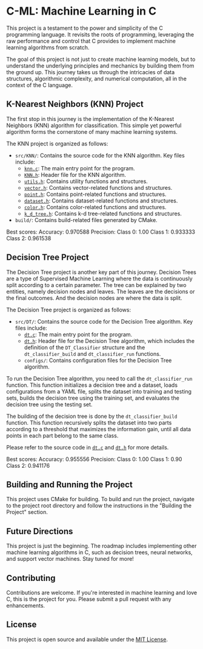 # C-ML: Machine Learning in C

This project is a testament to the power and simplicity of the C programming language. It revisits the roots of programming, leveraging the raw performance and control that C provides to implement machine learning algorithms from scratch.

The goal of this project is not just to create machine learning models, but to understand the underlying principles and mechanics by building them from the ground up. This journey takes us through the intricacies of data structures, algorithmic complexity, and numerical computation, all in the context of the C language.

## K-Nearest Neighbors (KNN) Project

The first stop in this journey is the implementation of the K-Nearest Neighbors (KNN) algorithm for classification. This simple yet powerful algorithm forms the cornerstone of many machine learning systems.

The KNN project is organized as follows:

- `src/KNN/`: Contains the source code for the KNN algorithm. Key files include:
  - [`knn.c`](src/KNN/knn.c): The main entry point for the program.
  - [`KNN.h`](src/KNN/KNN.h): Header file for the KNN algorithm.
  - [`utils.h`](src/KNN/utils.h): Contains utility functions and structures.
  - [`vector.h`](src/KNN/vector.h): Contains vector-related functions and structures.
  - [`point.h`](src/KNN/point.h): Contains point-related functions and structures.
  - [`dataset.h`](src/KNN/dataset.h): Contains dataset-related functions and structures.
  - [`color.h`](src/KNN/color.h): Contains color-related functions and structures.
  - [`k_d_tree.h`](src/KNN/k_d_tree.h): Contains k-d tree-related functions and structures.
- `build/`: Contains build-related files generated by CMake.

Best scores:
  Accuracy: 0.970588
  Precision:
    Class 0: 1.00
    Class 1: 0.933333
    Class 2: 0.961538

## Decision Tree Project

The Decision Tree project is another key part of this journey. Decision Trees are a type of Supervised Machine Learning where the data is continuously split according to a certain parameter. The tree can be explained by two entities, namely decision nodes and leaves. The leaves are the decisions or the final outcomes. And the decision nodes are where the data is split.

The Decision Tree project is organized as follows:

- `src/DT/`: Contains the source code for the Decision Tree algorithm. Key files include:
  - [`dt.c`](src/DT/dt.c): The main entry point for the program.
  - [`dt.h`](src/DT/dt.h): Header file for the Decision Tree algorithm, which includes the definition of the `DT_Classifier` structure and the `dt_classifier_build` and `dt_classifier_run` functions.
  - `configs/`: Contains configuration files for the Decision Tree algorithm.

To run the Decision Tree algorithm, you need to call the `dt_classifier_run` function. This function initializes a decision tree and a dataset, loads configurations from a YAML file, splits the dataset into training and testing sets, builds the decision tree using the training set, and evaluates the decision tree using the testing set.

The building of the decision tree is done by the `dt_classifier_build` function. This function recursively splits the dataset into two parts according to a threshold that maximizes the information gain, until all data points in each part belong to the same class.

Please refer to the source code in [`dt.c`](src/DT/dt.c) and [`dt.h`](src/DT/dt.h) for more details.

Best scores:
  Accuracy: 0.955556
  Precision:
    Class 0: 1.00
    Class 1: 0.90
    Class 2: 0.941176

## Building and Running the Project

This project uses CMake for building. To build and run the project, navigate to the project root directory and follow the instructions in the "Building the Project" section.

## Future Directions

This project is just the beginning. The roadmap includes implementing other machine learning algorithms in C, such as decision trees, neural networks, and support vector machines. Stay tuned for more!

## Contributing

Contributions are welcome. If you're interested in machine learning and love C, this is the project for you. Please submit a pull request with any enhancements.

## License

This project is open source and available under the [MIT License](LICENSE).